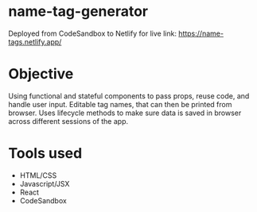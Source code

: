 # name-tag-generator
Deployed from CodeSandbox to Netlify for live link: https://name-tags.netlify.app/

<h1>Objective</h1>
<p>Using functional and stateful components to pass props, reuse code, and handle user input. Editable tag names, that can then be printed from browser. Uses lifecycle methods to make sure data is saved in browser across different sessions of the app.</p>
<h1>Tools used</h1>
  <ul>
  <li>HTML/CSS</li>
  <li>Javascript/JSX</li>
  <li>React</li>
  <li>CodeSandbox</li>
  </ul>
